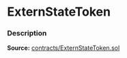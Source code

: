 # ExternStateToken

### Description <a id="description"></a>

**Source:** [contracts/ExternStateToken.sol](https://github.com/perifinance/peri-finance/blob/master/contracts/ExternStateToken.sol)

